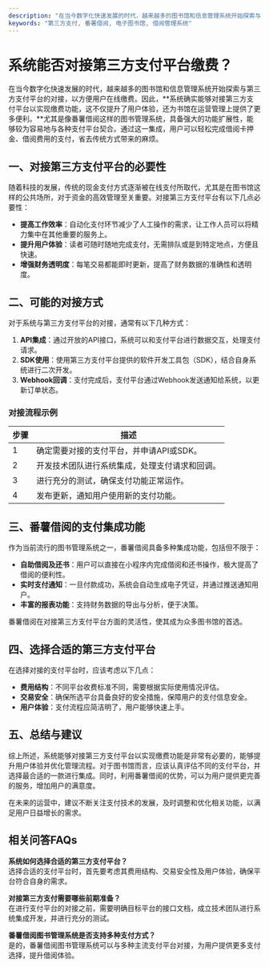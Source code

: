 ```yaml
---
description: "在当今数字化快速发展的时代，越来越多的图书馆和信息管理系统开始探索与第三方支付平台的对接，以方便用户在线缴费。因此，**系统确实能够对接第三方支付平台以实现缴费功能，这不仅提升了用户体验，还为书馆在运营管理上提供了更多便利。**尤其是像番薯借阅这样的图书管理系统，具备强大的功能扩展性，能够较为容易地与各种支付平台契合。通过这一集成，用户可以轻松完成借阅卡押金、借阅费用的支付，省去传统方式带来的麻烦。"
keywords: "第三方支付, 番薯借阅, 电子图书馆, 借阅管理系统"
---
```

# 系统能否对接第三方支付平台缴费？

在当今数字化快速发展的时代，越来越多的图书馆和信息管理系统开始探索与第三方支付平台的对接，以方便用户在线缴费。因此，**系统确实能够对接第三方支付平台以实现缴费功能，这不仅提升了用户体验，还为书馆在运营管理上提供了更多便利。**尤其是像番薯借阅这样的图书管理系统，具备强大的功能扩展性，能够较为容易地与各种支付平台契合。通过这一集成，用户可以轻松完成借阅卡押金、借阅费用的支付，省去传统方式带来的麻烦。

## 一、对接第三方支付平台的必要性

随着科技的发展，传统的现金支付方式逐渐被在线支付所取代，尤其是在图书馆这样的公共场所，对于资金的高效管理至关重要。对接第三方支付平台有以下几点必要性：

- **提高工作效率**：自动化支付环节减少了人工操作的需求，让工作人员可以将精力集中在其他重要的服务上。
- **提升用户体验**：读者可随时随地完成支付，无需排队或是到特定地点，方便且快速。
- **增强财务透明度**：每笔交易都能即时更新，提高了财务数据的准确性和透明度。

## 二、可能的对接方式

对于系统与第三方支付平台的对接，通常有以下几种方式：

1. **API集成**：通过开放的API接口，系统可以和支付平台进行数据交互，处理支付请求。
2. **SDK使用**：使用第三方支付平台提供的软件开发工具包（SDK），结合自身系统进行二次开发。
3. **Webhook回调**：支付完成后，支付平台通过Webhook发送通知给系统，以更新订单状态。

### 对接流程示例

| 步骤 | 描述 |
|------|-------|
| 1    | 确定需要对接的支付平台，并申请API或SDK。 |
| 2    | 开发技术团队进行系统集成，处理支付请求和回调。 |
| 3    | 进行充分的测试，确保支付功能正常运作。 |
| 4    | 发布更新，通知用户使用新的支付功能。 |

## 三、番薯借阅的支付集成功能

作为当前流行的图书管理系统之一，番薯借阅具备多种集成功能，包括但不限于：

- **自助借阅及还书**：用户可以直接在小程序内完成借阅和还书操作，极大提高了借阅的便利性。
- **实时支付通知**：一旦付款成功，系统会自动生成电子凭证，并通过推送通知用户。
- **丰富的报表功能**：支持财务数据的导出与分析，便于决策。

番薯借阅在对接第三方支付平台方面的灵活性，使其成为众多图书馆的首选。

## 四、选择合适的第三方支付平台

在选择对接的支付平台时，应该考虑以下几点：

- **费用结构**：不同平台收费标准不同，需要根据实际使用情况评估。
- **交易安全**：确保所选平台具备良好的安全措施，保障用户的支付信息安全。
- **用户体验**：支付流程应简洁明了，用户能够快速上手。

## 五、总结与建议

综上所述，系统能够对接第三方支付平台以实现缴费功能是非常有必要的，能够提升用户体验并优化管理流程。对于图书馆而言，应该认真评估不同的支付平台，并选择最合适的一款进行集成。同时，利用番薯借阅的优势，可以为用户提供更完善的服务，增加用户的满意度。

在未来的运营中，建议不断关注支付技术的发展，及时调整和优化相关功能，以满足用户日益增长的需求。

## 相关问答FAQs

**系统如何选择合适的第三方支付平台？**  
选择合适的支付平台时，首先要考虑其费用结构、交易安全性及用户体验，确保平台符合自身的需求。

**对接第三方支付需要哪些前期准备？**  
在进行支付平台的对接之前，需要明确目标平台的接口文档，成立技术团队进行系统集成开发，并进行充分的测试。

**番薯借阅图书管理系统是否支持多种支付方式？**  
是的，番薯借阅图书管理系统可以与多种主流支付平台对接，为用户提供更多支付选择，提升借阅体验。
